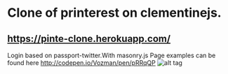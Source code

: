 # Clone of printerest on clementinejs.
## https://pinte-clone.herokuapp.com/
Login based on passport-twitter.With masonry.js Page examples can be found here http://codepen.io/Vozman/pen/pRRqQP
![alt tag](https://pp.vk.me/c639728/v639728977/2960/-rrdM4Cr0wU.jpg)
